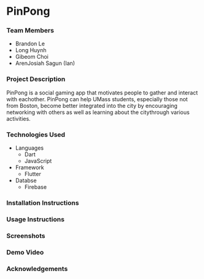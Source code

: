 # PinPong
### Team Members
- Brandon Le
- Long Huynh
- Gibeom Choi
- ArenJosiah Sagun (Ian)
### Project Description
PinPong is a social gaming app that motivates people to gather and interact with eachother. PinPong can help UMass students, especially those not from Boston, become better integrated into the city by encouraging networking with others as well as learning about the citythrough various activities.
### Technologies Used
- Languages
  - Dart
  - JavaScript
- Framework
  - Flutter
- Databse
  - Firebase
### Installation Instructions
### Usage Instructions
### Screenshots
### Demo Video
### Acknowledgements
